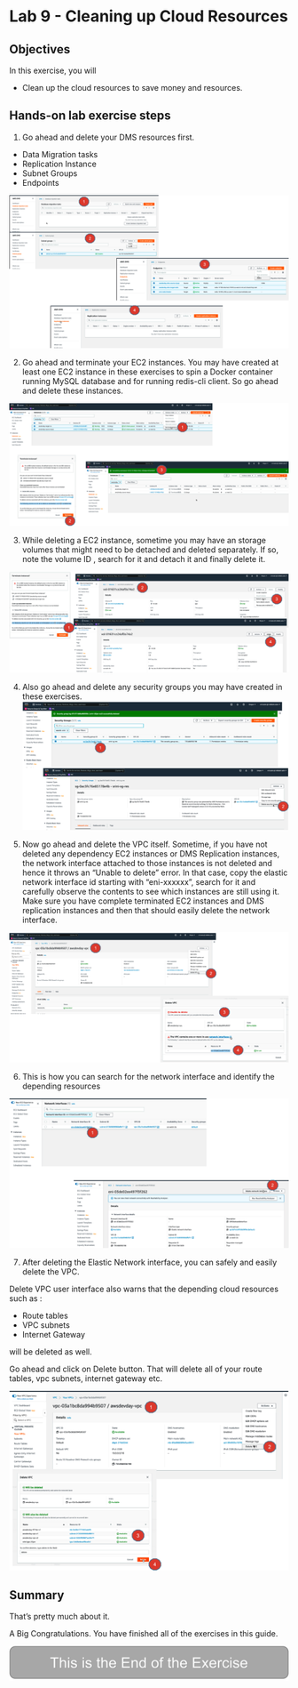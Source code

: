 # Lab 9 - Cleaning up Cloud Resources

## Objectives
In this exercise, you will
* Clean up the cloud resources to save money and resources.

## Hands-on lab exercise steps

1. Go ahead and delete your DMS resources first.
* Data Migration tasks
* Replication Instance
* Subnet Groups
* Endpoints

![](images/lab9-a.png)

2. Go ahead and terminate your EC2 instances.
You may have created at least one EC2 instance in these exercises to spin a Docker container running MySQL database and for running redis-cli client.
So go ahead and delete these instances.

![](images/lab9-b.png)

3. While deleting a EC2 instance, sometime you may have an storage volumes that might need to be detached and deleted separately. If so, note the volume ID , search for it and detach it and finally delete it.

![](images/lab9-c.png)

4. Also go ahead and delete any security groups you may have created in these exercises.
![](images/lab9-d.png)

5. Now go ahead and delete the VPC itself. Sometime, if you have not deleted any dependency EC2 instances or DMS Replication instances, the network interface attached to those instances is not deleted and hence it throws an “Unable to delete” error. In that case, copy the elastic network interface id starting with “eni-xxxxxx”, search for it and carefully observe the contents to see which instances are still using it.  Make sure you have complete terminated EC2 instances and DMS replication instances and then that should easily delete the network interface.

![](images/lab9-e.png)

6. This is how you can search for the network interface and identify the depending resources

![](images/lab9-f.png)

7. After deleting the Elastic Network interface, you can safely and easily delete the VPC.

Delete VPC user interface also warns that the depending cloud resources such as :
* Route tables
* VPC subnets
* Internet Gateway

will be deleted as well.

Go ahead and click on Delete button. That will delete all of your route tables, vpc subnets, internet gateway etc.

![](images/lab9-g.png)


## Summary
That’s pretty much about it.

A Big Congratulations. You have finished all of the exercises in this guide.

![](images/lab-end.png)
